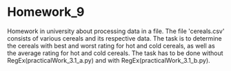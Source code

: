 # Homework_9
Homework in university about processing data in a file. The file 'cereals.csv' consists of various cereals and its respective data. The task is to determine the cereals with best and worst rating for hot and cold cereals, as well as the average rating for hot and cold cereals. The task has to be done without RegEx(practicalWork_3.1_a.py) and with RegEx(practicalWork_3.1_b.py).  
